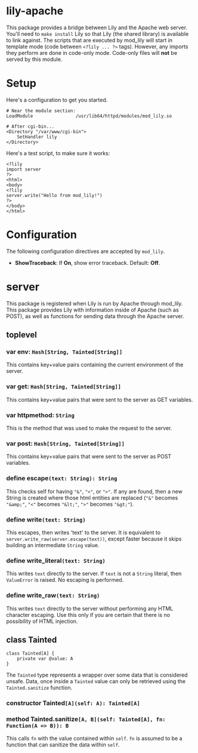 lily-apache
===========

This package provides a bridge between Lily and the Apache web server. You'll
need to `make install` Lily so that Lily (the shared library) is available to
link against. The scripts that are executed by mod_lily will start in template
mode (code between `<?lily ... ?>` tags). However, any imports they perform are
done in code-only mode. Code-only files will **not** be served by this module.

# Setup

Here's a configuration to get you started.

```
# Near the module section:
LoadModule                /usr/lib64/httpd/modules/mod_lily.so

# After cgi-bin...
<Directory "/var/www/cgi-bin">
    SetHandler lily
</Directory>
```

Here's a test script, to make sure it works:

```
<?lily
import server
?>
<html>
<body>
<?lily
server.write("Hello from mod_lily!")
?>
</body>
</html>
```

# Configuration

The following configuration directives are accepted by `mod_lily`.

* __ShowTraceback__: If **On**, show error traceback. Default: **Off**.

# server

This package is registered when Lily is run by Apache through mod_lily. This
package provides Lily with information inside of Apache (such as POST), as well
as functions for sending data through the Apache server.

## toplevel

### var env: `Hash[String, Tainted[String]]`

This contains key+value pairs containing the current environment of the server.

### var get: `Hash[String, Tainted[String]]`

This contains key+value pairs that were sent to the server as GET variables.

### var httpmethod: `String`

This is the method that was used to make the request to the server.

### var post: `Hash[String, Tainted[String]]`

This contains key+value pairs that were sent to the server as POST variables.

### define escape`(text: String): String`

This checks self for having `"&"`, `"<"`, or `">"`. If any are found, then a new
String is created where those html entities are replaced (`"&"` becomes
`"&amp;"`, `"<"` becomes `"&lt;"`, `">"` becomes `"&gt;"`).

### define write`(text: String)`

This escapes, then writes 'text' to the server. It is equivalent to
`server.write_raw(server.escape(text))`, except faster because it skips building
an intermediate `String` value.

### define write_literal`(text: String)`

This writes `text` directly to the server. If `text` is not a `String` literal,
then `ValueError` is raised. No escaping is performed.

### define write_raw`(text: String)`

This writes `text` directly to the server without performing any HTML character
escaping. Use this only if you are certain that there is no possibility of HTML
injection.

## class Tainted

```
class Tainted[A] {
    private var @value: A
}
```

The `Tainted` type represents a wrapper over some data that is considered
unsafe. Data, once inside a `Tainted` value can only be retrieved using the
`Tainted.sanitize` function.

### constructor Tainted`[A](self: A): Tainted[A]`



### method Tainted.sanitize`[A, B](self: Tainted[A], fn: Function(A => B)): B`

This calls `fn` with the value contained within `self`. `fn` is assumed to be a
function that can sanitize the data within `self`.
